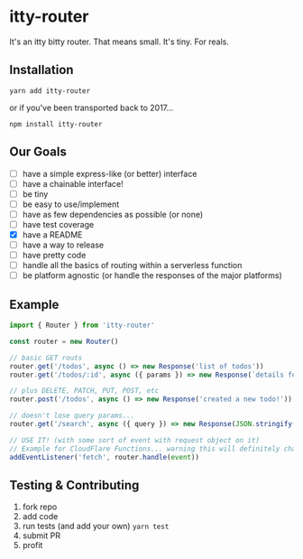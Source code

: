# itty-router
It's an itty bitty router. That means small.  It's tiny.  For reals.

## Installation

```
yarn add itty-router
```

or if you've been transported back to 2017...
```
npm install itty-router
```

## Our Goals
- [ ] have a simple express-like (or better) interface
- [ ] have a chainable interface!
- [ ] be tiny
- [ ] be easy to use/implement
- [ ] have as few dependencies as possible (or none)
- [ ] have test coverage
- [x] have a README
- [ ] have a way to release
- [ ] have pretty code
- [ ] handle all the basics of routing within a serverless function
- [ ] be platform agnostic (or handle the responses of the major platforms)

## Example
```js
import { Router } from 'itty-router'

const router = new Router()

// basic GET routs
router.get('/todos', async () => new Response('list of todos'))
router.get('/todos/:id', async ({ params }) => new Response(`details for todo #${params.id}`))

// plus DELETE, PATCH, PUT, POST, etc
router.post('/todos', async () => new Response('created a new todo!'))

// doesn't lose query params...
router.get('/search', async ({ query }) => new Response(JSON.stringify(query)) ?q=foo ---> { q: 'foo' }

// USE IT! (with some sort of event with request object on it)
// Example for CloudFlare Functions... warning this will definitely change.
addEventListener('fetch', router.handle(event))
```

## Testing & Contributing
1. fork repo
2. add code
3. run tests (and add your own) `yarn test`
4. submit PR
5. profit
